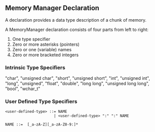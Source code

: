 ## Memory Manager Declaration
A declaration provides a data type description of a chunk of memory.

A MemoryManager declaration consists of four parts from left to right:
1. One type specifier
2. Zero or more asterisks (pointers)
3. Zero or one (variable) names
4. Zero or more bracketed integers 

### Intrinsic Type Specifiers
"char", "unsigned char", "short", "unsigned short", "int", "unsigned int", "long",
"unsigned", "float", "double", "long long", "unsigned long long", "bool", "wchar_t"

### User Defined Type Specifiers

```
<user-defined-type> ::= NAME
                      | <user-defined-type> ":" ":" NAME

NAME ::=  [_a-zA-Z][_a-zA-Z0-9:]*
